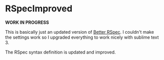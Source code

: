 # RSpecImproved

**WORK IN PROGRESS**

This is basically just an updated version of [Better RSpec](https://github.com/fnando/better-rspec-for-sublime-text). I couldn't make the settings work so I upgraded everything to work nicely with sublime text 3.

The RSpec syntax definition is updated and improved. 



